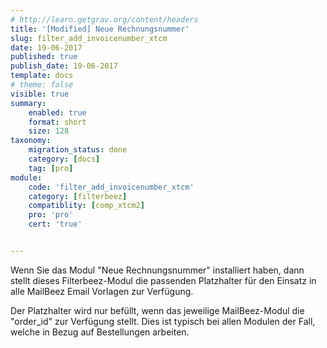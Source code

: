 ```yaml
---
# http://learn.getgrav.org/content/headers
title: '[Modified] Neue Rechnungsnummer'
slug: filter_add_invoicenumber_xtcm
date: 19-06-2017
published: true
publish_date: 19-06-2017
template: docs
# theme: false
visible: true
summary:
    enabled: true
    format: short
    size: 128
taxonomy:
    migration_status: done
    category: [docs]
    tag: [pro]
module:
    code: 'filter_add_invoicenumber_xtcm'
    category: [filterbeez]
    compatiblity: [comp_xtcm2]
    pro: 'pro'
    cert: 'true'      


---
```


Wenn Sie das Modul "Neue Rechnungsnummer" installiert haben, dann stellt dieses Filterbeez-Modul die passenden Platzhalter für den Einsatz in alle MailBeez Email Vorlagen zur Verfügung.

Der Platzhalter wird nur befüllt, wenn das jeweilige MailBeez-Modul die "order_id" zur Verfügung stellt. Dies ist typisch bei allen Modulen der Fall, welche in Bezug auf Bestellungen arbeiten.